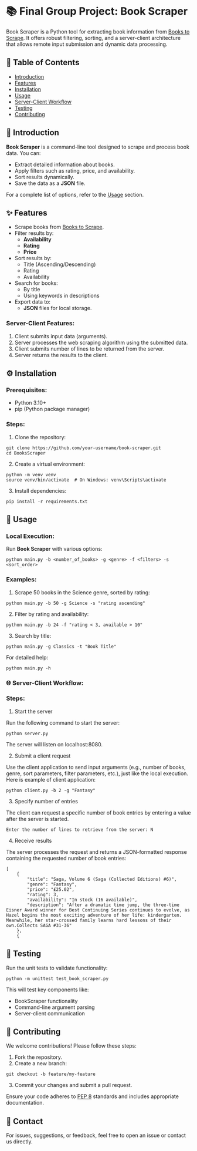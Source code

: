 # 📚 Final Group Project: **Book Scraper**
Book Scraper is a Python tool for extracting book information from [Books to Scrape](https://books.toscrape.com/). It offers robust filtering, sorting, and a server-client architecture that allows remote input submission and dynamic data processing.

## 📖 Table of Contents
- [Introduction](#-🌟-introduction)
- [Features](#✨-features)
- [Installation](#⚙️-installation)
- [Usage](#🚀-usage)
- [Server-Client Workflow](#🌐-server-client-workflow)
- [Testing](#🧪-testing)
- [Contributing](#🤝-contributing)

## 🌟 Introduction
**Book Scraper** is a command-line tool designed to scrape and process book data. You can:

- Extract detailed information about books.
- Apply filters such as rating, price, and availability.
- Sort results dynamically.
- Save the data as a **JSON** file.

For a complete list of options, refer to the [Usage](#🚀-usage) section.

## ✨ Features
- Scrape books from [Books to Scrape](https://books.toscrape.com/).
- Filter results by:
  - **Availability**
  - **Rating**
  - **Price**
- Sort results by:
  - Title (Ascending/Descending)
  - Rating
  - Availability
- Search for books:
  - By title
  - Using keywords in descriptions
- Export data to:
  - **JSON** files for local storage.

### Server-Client Features:
1. Client submits input data (arguments).
2. Server processes the web scraping algorithm using the submitted data.
3. Client submits number of lines to be returned from the server.
4. Server returns the results to the client.

## ⚙️ Installation
### Prerequisites:
- Python 3.10+
- pip (Python package manager)
### Steps:
1. Clone the repository:

```
git clone https://github.com/your-username/book-scraper.git
cd BooksScraper
```

2. Create a virtual environment:

```
python -m venv venv
source venv/bin/activate  # On Windows: venv\Scripts\activate
```

3. Install dependencies:

```
pip install -r requirements.txt
```

## 🚀 Usage
### Local Execution:
Run **Book Scraper** with various options:

```
python main.py -b <number_of_books> -g <genre> -f <filters> -s <sort_order>
```

### Examples:
1. Scrape 50 books in the Science genre, sorted by rating:

```
python main.py -b 50 -g Science -s "rating ascending"
```

2. Filter by rating and availability:

```
python main.py -b 24 -f "rating < 3, available > 10"
```

3. Search by title:

```
python main.py -g Classics -t "Book Title"
```

For detailed help:

```
python main.py -h
```

### 🌐 Server-Client Workflow:
### Steps:
1. Start the server

Run the following command to start the server:
```
python server.py
```
The server will listen on localhost:8080.

2. Submit a client request

Use the client application to send input arguments (e.g., number of books, genre, sort parameters, filter parameters, etc.), just like the local execution. Here is example of client application:

```
python client.py -b 2 -g "Fantasy"
```
3. Specify number of entries

The client can request a specific number of book entries by entering a value after the server is started.

```
Enter the number of lines to retrieve from the server: N
```

4. Receive results

The server processes the request and returns a JSON-formatted response containing the requested number of book entries:

```
[
    {
        "title": "Saga, Volume 6 (Saga (Collected Editions) #6)",
        "genre": "Fantasy",
        "price": "£25.02",
        "rating": 3,
        "availability": "In stock (16 available)",
        "description": "After a dramatic time jump, the three-time Eisner Award winner for Best Continuing Series continues to evolve, as Hazel begins the most exciting adventure of her life: kindergarten. Meanwhile, her star-crossed family learns hard lessons of their own.Collects SAGA #31-36"
    },
    {
```

## 🧪 Testing
Run the unit tests to validate functionality:

```
python -m unittest test_book_scraper.py
```

This will test key components like:

- BookScraper functionality
- Command-line argument parsing
- Server-client communication

## 🤝 Contributing
We welcome contributions! Please follow these steps:

1. Fork the repository.
2. Create a new branch:

```
git checkout -b feature/my-feature
```

3. Commit your changes and submit a pull request.

Ensure your code adheres to [PEP 8](https://pep8.org/) standards and includes appropriate documentation.

## 📧 Contact
For issues, suggestions, or feedback, feel free to open an issue or contact us directly.
